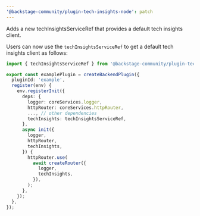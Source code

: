 ```yaml
---
'@backstage-community/plugin-tech-insights-node': patch
---
```


Adds a new techInsightsServiceRef that provides a default tech insights client.

Users can now use the `techInsightsServiceRef` to get a default tech insights client as follows:

```typescript
import { techInsightsServiceRef } from '@backstage-community/plugin-tech-insights-node';

export const examplePlugin = createBackendPlugin({
  pluginId: 'example',
  register(env) {
    env.registerInit({
      deps: {
        logger: coreServices.logger,
        httpRouter: coreServices.httpRouter,
        ..., // other dependencies
        techInsights: techInsightsServiceRef,
      },
      async init({
        logger,
        httpRouter,
        techInsights,
      }) {
        httpRouter.use(
          await createRouter({
            logger,
            techInsights,
          }),
        );
      },
    });
  },
});
```
